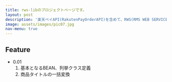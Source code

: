 ```yaml
---
title: rws-libのプロジェクトページです。
layout: post
description: '楽天ペイAPI(RakutenPayOrderAPI)を含めて、RWS(RMS WEB SERVICE)の通信データをGroovy/Javaから扱いしやすいためのライブラリーです'
image: assets/images/pic07.jpg
nav-menu: true
---
```


## Feature
<ul>
<li>0.01
  <ol>
    <li>基本となるBEAN、列挙クラス定義</li>
    <li>商品タイトルの一括変換</li>
  </ol>
</li>
</ul>
